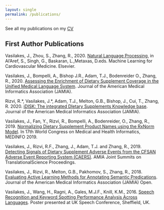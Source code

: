 ```yaml
---
layout: single
permalink: /publications/
---
```


See all my publications on my [CV](/_assets/jakevasilakes.pdf/)

First Author Publications
---------------------------------------------------------------------------

Vasilakes, J., Zhou, S., Zhang, R., 2020.
[Natural Language Processing](/_assets/pubs/NLP_chapter_draft.pdf),
in Al’Aref, S., Singh, G., Baskaran, L.,Metaxas, D.eds. Machine Learning for Cardiovascular Medicine. Elsevier.

Vasilakes, J., Bompelli, A., Bishop J.R., Adam, T.J., Bodenreider O., Zhang, R., 2020.
[Assessing the Enrichment of Dietary Supplement Coverage in the Unified Medical Language System](/_assets/pubs/UMLS_DS_coverage.pdf).
Journal of the American Medical Informatics Association (JAMIA).

Rizvi, R.\*, Vasilakes, J.\*, Adam, T.J., Melton, G.B., Bishop, J., Cui, T., Zhang, R. 2020.
[iDISK: The integrated DIetary Supplements Knowledge base](/_assets/pubs/iDISK.pdf).
Journal of the American Medical Informatics Association (JAMIA).

Vasilakes, J., Fan, Y., Rizvi, R., Bompelli, A., Bodenreider, O., Zhang, R., 2019.
[Normalizing Dietary Supplement Product Names using the RxNorm Model](/_assets/pubs/normalizing_ds_product_names.pdf).
In 17th World Congress on Medical and Health Informatics, MEDINFO 2019.

Vasilakes, J., Rizvi, R.F., Zhang, J., Adam, T.J. and Zhang, R., 2019.
[Detecting Signals of Dietary Supplement Adverse Events from the CFSAN Adverse Event Reporting System (CAERS)](/_assets/pubs/ddsae.pdf).
AMIA Joint Summits on TranslationalScience Proceedings.

Vasilakes, J., Rizvi, R., Melton, G.B., Pakhomov, S., Zhang, R., 2018.
[Evaluating Active Learning Methods for Annotating Semantic Predications](/_assets/pubs/active_learning_for_semantic_predications.pdf).
Journal of the American Medical Informatics Association (JAMIA) Open.

Vasilakes, J., Wang, H., Ragni, A., Gales, M.J.F., Knill, K.M., 2016.
[Speech Recognition and Keyword Spotting Performance Analysis Across Languages](/_assets/pubs/ger_poster.pdf).
Poster presented at UK Speech Conference, Sheffield, UK.
